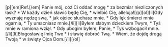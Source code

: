 [p][em]Ref.[/em] Panie mój, cóż Ci oddać mogę * za bezmiar niezliczonych łask? * W każdy dzień sławić będę Cię, * wielbić Cię, alleluja![/p][ol][li]Gdy wyznaję nędzę swą, * jak ojciec słuchasz mnie. * Gdy lęk śmierci mnie ogarnia, * Ty umacniasz mnie.[/li][li]Byłem słabym dzieckiem Twym, * Tyś mnie w ramiona wziął. * Gdy ubogim byłem, Panie, * Tyś wzbogacił mnie.[/li][li]Błogosławię Imię Twe * i sławię dobroć Twą. * Wiem, że dojdę drogą Twoją * w święty Ojca Dom.[/li][/ol]
